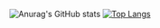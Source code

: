 ![Anurag's GitHub stats](https://github-readme-stats.vercel.app/api?username=Glatrix&show_icons=true&bg_color=DEG,FFF,000)
[![Top Langs](https://github-readme-stats.vercel.app/api/top-langs/?username=Glatrix)](https://github.com/anuraghazra/github-readme-stats)
